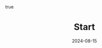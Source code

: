 ---
title: "Start"
date: "2024-08-15"
summary: "Start of Blog"
description: "Start of more ramblings"
toc: true
readTime: true
autonumber: true
math: true
showTags: false
hideBackToTop: false
---
